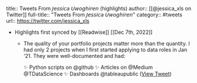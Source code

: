 title:: Tweets From 𝘑𝘦𝘴𝘴𝘪𝘤𝘢 𝘜𝘸𝘰𝘨𝘩𝘪𝘳𝘦𝘯 (highlights)
author:: [[@jessica_xls on Twitter]]
full-title:: "Tweets From 𝘑𝘦𝘴𝘴𝘪𝘤𝘢 𝘜𝘸𝘰𝘨𝘩𝘪𝘳𝘦𝘯"
category:: #tweets
url:: https://twitter.com/jessica_xls

- Highlights first synced by [[Readwise]] [[Dec 7th, 2022]]
	- The quality of your portfolio projects matter more than the quantity. I had only 2 projects when I first started applying to data roles in Jan ‘21. They were well-documented and had:
	  
	  ✨ Python scripts on @github
	  ✨ Articles on @Medium @TDataScience
	  ✨ Dashboards @tableaupublic ([View Tweet](https://twitter.com/jessica_xls/status/1554390450856919047))